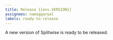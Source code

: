 ```yaml
---
title: Release {{env.VERSION}}
assignees: namaggarwal
labels: ready-to-release
---
```


A new version of Splitwise is ready to be released.
